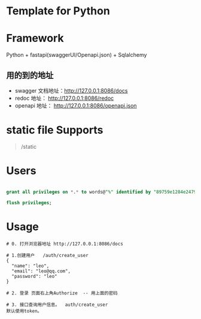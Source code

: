 # Template for Python


# Framework
Python + fastapi(swaggerUI/Openapi.json) + Sqlalchemy

## 用的到的地址
- swagger 文档地址：http://127.0.0.1:8086/docs
- redoc 地址：  http://127.0.0.1:8086/redoc 
- openapi 地址： http://127.0.0.1:8086/openapi.json
# static file Supports

> /static

# Users
```sql

grant all privileges on *.* to words@"%" identified by "89759e1284e2479b991d2669de104942" with grant option;

flush privileges;
```

# Usage
```
# 0. 打开浏览器地址 http://127.0.0.1:8086/docs
 
# 1.创建用户   /auth/create_user
{
  "name": "leo",
  "email": "leo@qq.com",
  "password": "leo"
}

# 2. 登录 页面右上角Authorize  -- 用上面的密码

# 3. 接口查询用户信息。  auth/create_user
默认使用token。


 
```